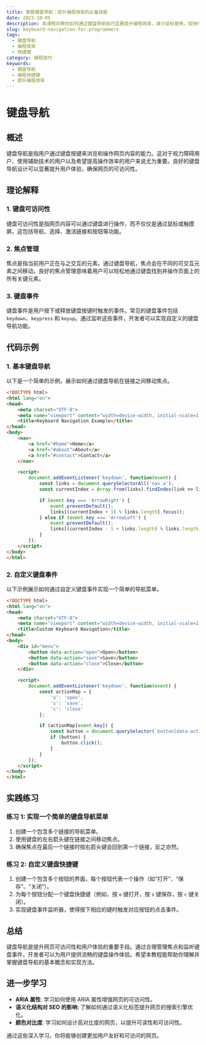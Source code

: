 ```yaml
---
title: 掌握键盘导航：提升编程效率的必备技能
date: 2023-10-05
description: 本课程将教你如何通过键盘导航技巧显著提升编程效率，减少鼠标使用，加快代码编辑速度。
slug: keyboard-navigation-for-programmers
tags:
  - 键盘导航
  - 编程效率
  - 快捷键
category: 编程技巧
keywords:
  - 键盘导航
  - 编程快捷键
  - 提升编程效率
---
```


# 键盘导航

## 概述

键盘导航是指用户通过键盘按键来浏览和操作网页内容的能力。这对于视力障碍用户、使用辅助技术的用户以及希望提高操作效率的用户来说尤为重要。良好的键盘导航设计可以显著提升用户体验，确保网页的可访问性。

## 理论解释

### 1. 键盘可访问性

键盘可访问性是指网页内容可以通过键盘进行操作，而不仅仅是通过鼠标或触摸屏。这包括导航、选择、激活链接和按钮等功能。

### 2. 焦点管理

焦点是指当前用户正在与之交互的元素。通过键盘导航，焦点会在不同的可交互元素之间移动。良好的焦点管理意味着用户可以轻松地通过键盘找到并操作页面上的所有关键元素。

### 3. 键盘事件

键盘事件是用户按下或释放键盘按键时触发的事件。常见的键盘事件包括 `keydown`、`keypress` 和 `keyup`。通过监听这些事件，开发者可以实现自定义的键盘导航功能。

## 代码示例

### 1. 基本键盘导航

以下是一个简单的示例，展示如何通过键盘导航在链接之间移动焦点。

```html
<!DOCTYPE html>
<html lang="en">
<head>
    <meta charset="UTF-8">
    <meta name="viewport" content="width=device-width, initial-scale=1.0">
    <title>Keyboard Navigation Example</title>
</head>
<body>
    <nav>
        <a href="#home">Home</a>
        <a href="#about">About</a>
        <a href="#contact">Contact</a>
    </nav>

    <script>
        document.addEventListener('keydown', function(event) {
            const links = document.querySelectorAll('nav a');
            const currentIndex = Array.from(links).findIndex(link => link === document.activeElement);

            if (event.key === 'ArrowRight') {
                event.preventDefault();
                links[(currentIndex + 1) % links.length].focus();
            } else if (event.key === 'ArrowLeft') {
                event.preventDefault();
                links[(currentIndex - 1 + links.length) % links.length].focus();
            }
        });
    </script>
</body>
</html>
```

### 2. 自定义键盘事件

以下示例展示如何通过自定义键盘事件实现一个简单的导航菜单。

```html
<!DOCTYPE html>
<html lang="en">
<head>
    <meta charset="UTF-8">
    <meta name="viewport" content="width=device-width, initial-scale=1.0">
    <title>Custom Keyboard Navigation</title>
</head>
<body>
    <div id="menu">
        <button data-action="open">Open</button>
        <button data-action="save">Save</button>
        <button data-action="close">Close</button>
    </div>

    <script>
        document.addEventListener('keydown', function(event) {
            const actionMap = {
                'o': 'open',
                's': 'save',
                'c': 'close'
            };

            if (actionMap[event.key]) {
                const button = document.querySelector(`button[data-action="${actionMap[event.key]}"]`);
                if (button) {
                    button.click();
                }
            }
        });
    </script>
</body>
</html>
```

## 实践练习

### 练习 1: 实现一个简单的键盘导航菜单

1. 创建一个包含多个链接的导航菜单。
2. 使用键盘的左右箭头键在链接之间移动焦点。
3. 确保焦点在最后一个链接时按右箭头键会回到第一个链接，反之亦然。

### 练习 2: 自定义键盘快捷键

1. 创建一个包含多个按钮的界面，每个按钮代表一个操作（如“打开”、“保存”、“关闭”）。
2. 为每个按钮分配一个键盘快捷键（例如，按 `o` 键打开，按 `s` 键保存，按 `c` 键关闭）。
3. 实现键盘事件监听器，使得按下相应的键时触发对应按钮的点击事件。

## 总结

键盘导航是提升网页可访问性和用户体验的重要手段。通过合理管理焦点和监听键盘事件，开发者可以为用户提供流畅的键盘操作体验。希望本教程能帮助你理解并掌握键盘导航的基本概念和实现方法。

## 进一步学习

- **ARIA 属性**: 学习如何使用 ARIA 属性增强网页的可访问性。
- **语义化结构对 SEO 的影响**: 了解如何通过语义化标签提升网页的搜索引擎优化。
- **颜色对比度**: 学习如何设计高对比度的网页，以提升可读性和可访问性。

通过这些深入学习，你将能够创建更加用户友好和可访问的网页。